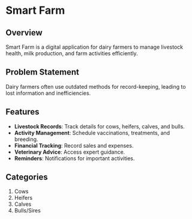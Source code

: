 # Smart Farm

## Overview
Smart Farm is a digital application for dairy farmers to manage livestock health, milk production, and farm activities efficiently.

## Problem Statement
Dairy farmers often use outdated methods for record-keeping, leading to lost information and inefficiencies.

## Features
- **Livestock Records**: Track details for cows, heifers, calves, and bulls.
- **Activity Management**: Schedule vaccinations, treatments, and breeding.
- **Financial Tracking**: Record sales and expenses.
- **Veterinary Advice**: Access expert guidance.
- **Reminders**: Notifications for important activities.

## Categories
1. Cows
2. Heifers
3. Calves
4. Bulls/Sires


